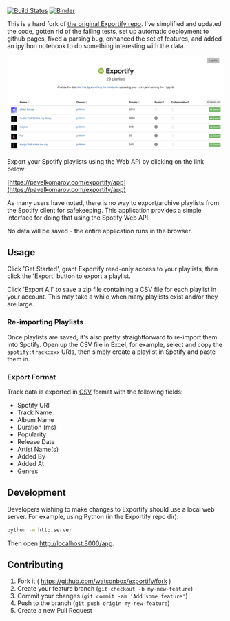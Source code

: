 [![Build Status](http://img.shields.io/travis/pavelkomarov/exportify.svg?style=flat)](https://travis-ci.org/pavelkomarov/exportify)
[![Binder](https://mybinder.org/badge_logo.svg)](https://mybinder.org/v2/gh/pavelkomarov/exportify/master)

This is a hard fork of [the original Exportify repo](https://github.com/watsonbox/exportify). I've simplified and updated the code, gotten rid of the failing tests, set up automatic deployment to github pages, fixed a parsing bug, enhanced the set of features, and added an ipython notebook to do something interesting with the data.

<a href="https://pavelkomarov.com/exportify/app"><img src="screenshot.png"/></a>

Export your Spotify playlists using the Web API by clicking on the link below:

[https://pavelkomarov.com/exportify/app](https://pavelkomarov.com/exportify/app)

As many users have noted, there is no way to export/archive playlists from the Spotify client for safekeeping. This application provides a simple interface for doing that using the Spotify Web API.

No data will be saved - the entire application runs in the browser.

## Usage

Click 'Get Started', grant Exportify read-only access to your playlists, then click the 'Export' button to export a playlist.

Click 'Export All' to save a zip file containing a CSV file for each playlist in your account. This may take a while when many playlists exist and/or they are large.

### Re-importing Playlists

Once playlists are saved, it's also pretty straightforward to re-import them into Spotify. Open up the CSV file in Excel, for example, select and copy the `spotify:track:xxx` URIs, then simply create a playlist in Spotify and paste them in.

### Export Format

Track data is exported in [CSV](http://en.wikipedia.org/wiki/Comma-separated_values) format with the following fields:

- Spotify URI
- Track Name
- Album Name
- Duration (ms)
- Popularity
- Release Date
- Artist Name(s)
- Added By
- Added At
- Genres

## Development

Developers wishing to make changes to Exportify should use a local web server. For example, using Python (in the Exportify repo dir):

```bash
python -m http.server
```

Then open [http://localhost:8000/app](http://localhost:8000/app).

## Contributing

1. Fork it ( https://github.com/watsonbox/exportify/fork )
2. Create your feature branch (`git checkout -b my-new-feature`)
3. Commit your changes (`git commit -am 'Add some feature'`)
4. Push to the branch (`git push origin my-new-feature`)
5. Create a new Pull Request
